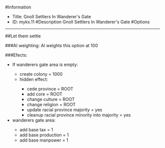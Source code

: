 #Information
 - Title: Gnoll Settlers In Wanderer's Gate
 - ID: mykx.11
#Description
Gnoll Settlers In Wanderer's Gate
#Options

___
##Let them settle

###AI weighting:
AI weights this option at 100


###Efects:<ul><li>If wanderers gate area is empty:</li><ul><li>create colony = 1000</li><li>hidden effect:</li><ul><li>cede province = ROOT</li><li>add core = ROOT</li><li>change culture = ROOT</li><li>change religion = ROOT</li><li>update racial province majority = yes</li><li>cleanup racial province minority into majority = yes</li></ul></ul><li>wanderers gate area:</li><ul><li>add base tax = 1</li><li>add base production = 1</li><li>add base manpower = 1</li></ul></ul>
